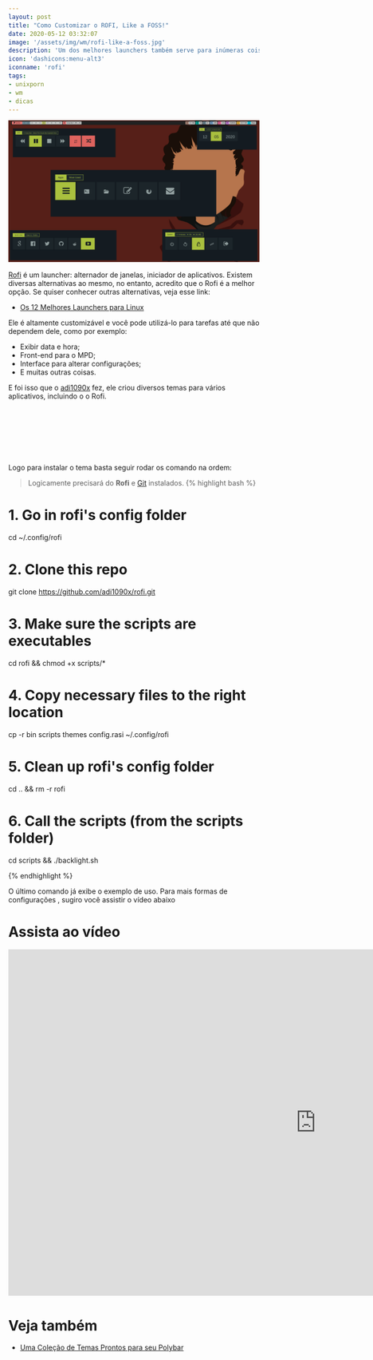 ```yaml
---
layout: post
title: "Como Customizar o ROFI, Like a FOSS!"
date: 2020-05-12 03:32:07
image: '/assets/img/wm/rofi-like-a-foss.jpg'
description: 'Um dos melhores launchers também serve para inúmeras coisas.'
icon: 'dashicons:menu-alt3'
iconname: 'rofi'
tags:
- unixporn
- wm
- dicas
---
```


![Como Customizar o ROFI, Like a FOSS!](/assets/img/wm/rofi-like-a-foss.jpg)

[Rofi](https://github.com/davatorium/rofi) é um launcher: alternador de janelas, iniciador de aplicativos. Existem diversas alternativas ao mesmo, no entanto, acredito que o Rofi é a melhor opção. Se quiser conhecer outras alternativas, veja esse link:

+ [Os 12 Melhores Launchers para Linux](https://terminalroot.com.br/2020/01/os-12-melhores-launchers-para-linux.html)

Ele é altamente customizável e você pode utilizá-lo para tarefas até que não dependem dele, como por exemplo:
+ Exibir data e hora;
+ Front-end para o MPD;
+ Interface para alterar configurações;
+ E muitas outras coisas.

E foi isso que o [adi1090x](https://github.com/adi1090x) fez, ele criou diversos temas para vários aplicativos, incluindo o o Rofi.

<!-- LISTA MIN -->
<script async src="//pagead2.googlesyndication.com/pagead/js/adsbygoogle.js"></script>
<ins class="adsbygoogle"
style="display:inline-block;width:730px;height:95px"
data-ad-client="ca-pub-2838251107855362"
data-ad-slot="5351066970"></ins>
<script>
(adsbygoogle = window.adsbygoogle || []).push({});
</script>

Logo para instalar o tema basta seguir rodar os comando na ordem:
> Logicamente precisará do **Rofi** e [Git](https://terminalroot.com.br/git) instalados.
{% highlight bash %}
# 1. Go in rofi's config folder
cd ~/.config/rofi

# 2. Clone this repo
git clone https://github.com/adi1090x/rofi.git

# 3. Make sure the scripts are executables
cd rofi && chmod +x scripts/*

# 4. Copy necessary files to the right location
cp -r bin scripts themes config.rasi ~/.config/rofi

# 5. Clean up rofi's config folder
cd .. && rm -r rofi

# 6. Call the scripts (from the scripts folder)
cd scripts && ./backlight.sh

{% endhighlight %}

O último comando já exibe o exemplo de uso. Para mais formas de configurações , sugiro você assistir o vídeo abaixo

# Assista ao vídeo

<iframe width="1234" height="694" src="https://www.youtube.com/embed/cDDMrUwrce0" frameborder="0" allow="accelerometer; autoplay; encrypted-media; gyroscope; picture-in-picture" allowfullscreen></iframe>

# Veja também
+ [Uma Coleção de Temas Prontos para seu Polybar](https://terminalroot.com.br/2019/07/uma-colecao-de-temas-prontos-para-seu-polybar.html)

<!-- RETANGULO LARGO -->
<script async src="https://pagead2.googlesyndication.com/pagead/js/adsbygoogle.js"></script>
<!-- Informat -->
<ins class="adsbygoogle"
style="display:block"
data-ad-client="ca-pub-2838251107855362"
data-ad-slot="2327980059"
data-ad-format="auto"
data-full-width-responsive="true"></ins>
<script>
(adsbygoogle = window.adsbygoogle || []).push({});
</script>


